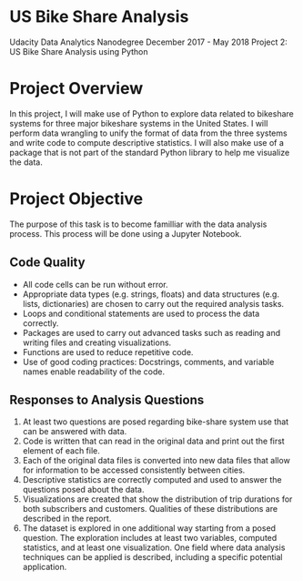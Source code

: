 # US Bike Share Analysis
Udacity Data Analytics Nanodegree December 2017 - May 2018 
Project 2: US Bike Share Analysis using Python

# Project Overview
In this project, I will make use of Python to explore data related to bikeshare systems for three major bikeshare systems in the United States. I will perform data wrangling to unify the format of data from the three systems and write code to compute descriptive statistics. I will also make use of a package that is not part of the standard Python library to help me visualize the data.

# Project Objective
The purpose of this task is to become familliar with the data analysis process. This process will be done using a Jupyter Notebook.

## Code Quality
- All code cells can be run without error.
- Appropriate data types (e.g. strings, floats) and data structures (e.g. lists, dictionaries) are chosen to carry out the required analysis tasks.
- Loops and conditional statements are used to process the data correctly.
- Packages are used to carry out advanced tasks such as reading and writing files and creating visualizations.
- Functions are used to reduce repetitive code.
- Use of good coding practices: Docstrings, comments, and variable names enable readability of the code.

## Responses to Analysis Questions
1. At least two questions are posed regarding bike-share system use that can be answered with data.
2. Code is written that can read in the original data and print out the first element of each file.
3. Each of the original data files is converted into new data files that allow for information to be accessed consistently between cities.
4. Descriptive statistics are correctly computed and used to answer the questions posed about the data.
5. Visualizations are created that show the distribution of trip durations for both subscribers and customers. Qualities of these distributions are described in the report.
6. The dataset is explored in one additional way starting from a posed question. The exploration includes at least two variables, computed statistics, and at least one visualization.
One field where data analysis techniques can be applied is described, including a specific potential application.
